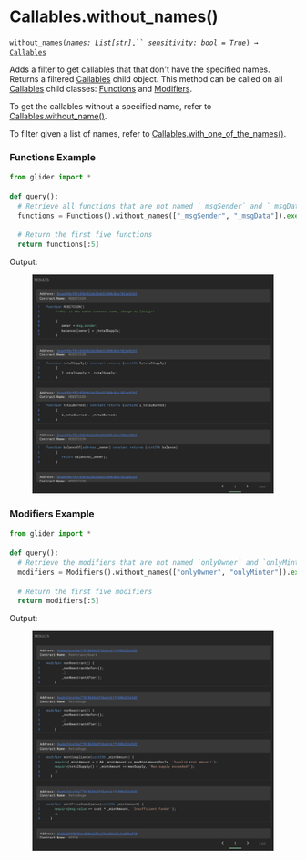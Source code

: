 # Callables.without\_names()

`without_names(`_`names: List[str]`_`,`` `_`sensitivity: bool = True`_`) →` [`Callables`](./)

Adds a filter to get callables that that don't have the specified names. Returns a filtered [Callables](./) child object. This method can be called on all [Callables](./) child classes: [Functions](functions/) and [Modifiers](modifiers/).

To get the callables without a specified name, refer to [Callables.without\_name()](callables.without_name.md).

To filter given a list of names, refer to [Callables.with\_one\_of\_the\_names()](callables.with_one_of_the_names.md).

### Functions Example

```python
from glider import *

def query():
  # Retrieve all functions that are not named `_msgSender` and `_msgData`
  functions = Functions().without_names(["_msgSender", "_msgData"]).exec(100)

  # Return the first five functions
  return functions[:5]
```

Output:

<figure><img src="../../.gitbook/assets/image (6) (1) (1).png" alt=""><figcaption></figcaption></figure>

### Modifiers Example

```python
from glider import *

def query():
  # Retrieve the modifiers that are not named `onlyOwner` and `onlyMinter`
  modifiers = Modifiers().without_names(["onlyOwner", "onlyMinter"]).exec(100)

  # Return the first five modifiers
  return modifiers[:5]
```

Output:

<figure><img src="../../.gitbook/assets/image (7) (1) (1).png" alt=""><figcaption></figcaption></figure>
